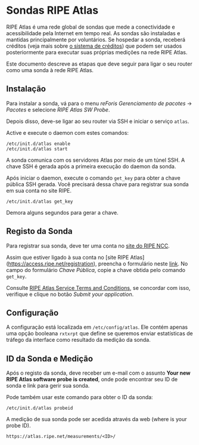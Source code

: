 # Sondas RIPE Atlas

RIPE Atlas é uma rede global de sondas que mede a conectividade e acessibilidade pela Internet em tempo real. As sondas são instaladas e mantidas principalmente por voluntários. Se hospedar a sonda, receberá créditos (veja mais sobre [o sistema de créditos](https://atlas.ripe.net/docs/credits/)) que podem ser usados posteriormente para executar suas próprias medições na rede RIPE Atlas.

Este documento descreve as etapas que deve seguir para ligar o seu router como uma sonda à rede RIPE Atlas.

## Instalação

Para instalar a sonda, vá para o menu *reForis*  *Gerenciamento de pacotes* → *Pacotes* e selecione *RIPE Atlas SW Probe*.

Depois disso, deve-se ligar ao seu router via SSH e iniciar o serviço `atlas`.

Active e execute o daemon com estes comandos:

```
/etc/init.d/atlas enable
/etc/init.d/atlas start
```
A sonda comunica com os servidores Atlas por meio de um túnel SSH. A chave SSH é gerada após a primeira execução do daemon da sonda.

Após iniciar o daemon, execute o comando `get_key` para obter a chave pública SSH gerada. Você precisará dessa chave para registrar sua sonda em sua conta no site RIPE.


`/etc/init.d/atlas get_key`

Demora alguns segundos para gerar a chave.

## Registo da Sonda

Para registrar sua sonda, deve ter uma conta no [site do RIPE NCC](https://access.ripe.net/registration).

Assim que estiver ligado à sua conta no [site RIPE Atlas] (https://access.ripe.net/registration), preencha o formulário neste [link](https://atlas.ripe.net/apply/swprobe/). No campo do formulário *Chave Pública*, copie a chave obtida pelo comando `get_key`.

Consulte [RIPE Atlas Service Terms and Conditions](https://www-static.ripe.net/static/rnd-ui/atlas/media/legal/RIPEAtlasServiceTermsandConditionsV2.0.pdf), se concordar com isso, verifique e clique no botão *Submit your application*.

## Configuração

A configuração está localizada em `/etc/config/atlas`. Ele contém apenas uma opção booleana `rxtxrpt` que define se queremos enviar estatísticas de tráfego da interface como resultado da medição da sonda.

## ID da Sonda e Medição

Após o registo da sonda, deve receber um e-mail com o assunto <b> Your new RIPE Atlas software probe is created</b>, onde pode encontrar seu ID de sonda e link para gerir sua sonda.

Pode também usar este comando para obter o ID da sonda:

```
/etc/init.d/atlas probeid
```
A medição de sua sonda pode ser acedida através da web (where is your probe ID).

```
https://atlas.ripe.net/measurements/<ID>/
```

